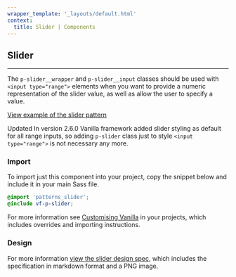 ```yaml
---
wrapper_template: '_layouts/default.html'
context:
  title: Slider | Components
---
```


## Slider

<hr>

The `p-slider__wrapper` and `p-slider__input` classes should be used with `<input type="range">` elements
when you want to provide a numeric representation of the slider value, as well as allow the user to specify a value.

<a href="/docs/examples/patterns/slider/slider-input/" class="js-example">
View example of the slider pattern
</a>

<span class="p-label--updated">Updated</span> In version 2.6.0 Vanilla framework added slider styling as default for
all range inputs, so adding `p-slider` class just to style `<input type="range">` is not necessary any more.

### Import

To import just this component into your project, copy the snippet below and include it in your main Sass file.

```scss
@import 'patterns_slider';
@include vf-p-slider;
```

For more information see [Customising Vanilla](/docs/customising-vanilla/) in your projects, which includes overrides and importing instructions.

### Design

For more information [view the slider design spec](https://github.com/ubuntudesign/vanilla-design/tree/master/Slider), which includes the specification in markdown format and a PNG image.
